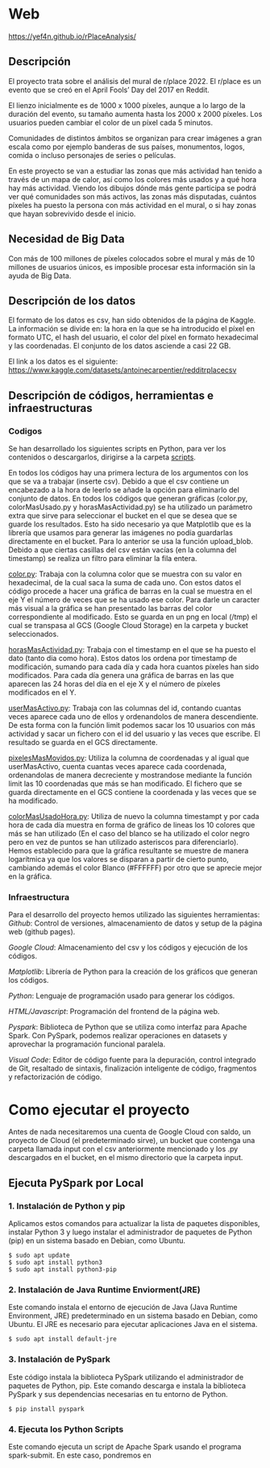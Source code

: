 
# Web
https://yef4n.github.io/rPlaceAnalysis/

## Descripción
El proyecto trata sobre el análisis del mural de r/place 2022. El r/place es un evento que se creó en el April Fools’ Day del 2017 en Reddit.

El lienzo inicialmente es de 1000 x 1000 píxeles, aunque a lo largo de la duración del evento, su tamaño aumenta hasta los 2000 x 2000 píxeles. Los usuarios pueden cambiar el color de un píxel cada 5 minutos.

Comunidades de distintos ámbitos se organizan para crear imágenes a gran escala como por ejemplo banderas de sus países, monumentos, logos, comida o incluso personajes de series o películas.

En este proyecto se van a estudiar las zonas que más actividad han tenido a través de un mapa de calor, así como los colores más usados y a qué hora hay más actividad. Viendo los dibujos dónde más gente participa se podrá ver qué comunidades son más activos, las zonas más disputadas, cuántos píxeles ha puesto la persona con más actividad en el mural, o si hay zonas que hayan sobrevivido desde el inicio.

## Necesidad de Big Data
Con más de 100 millones de píxeles colocados sobre el mural y más de 10 millones de usuarios únicos, es imposible procesar esta información sin la ayuda de Big Data.

## Descripción de los datos
El formato de los datos es csv, han sido obtenidos de la página de Kaggle. La información se divide en: la hora en la que se ha introducido el píxel en formato UTC, el hash del usuario, el color del píxel en formato hexadecimal y las coordenadas. El conjunto de los datos asciende a casi 22 GB.

El link a los datos es el siguiente: https://www.kaggle.com/datasets/antoinecarpentier/redditrplacecsv

## Descripción de códigos, herramientas e infraestructuras

### Codigos
Se han desarrollado los siguientes scripts en Python, para ver los contenidos o descargarlos, dirigirse a la carpeta [scripts](/scripts).

En todos los códigos hay una primera lectura de los argumentos con los que se va a trabajar (inserte csv). Debido a que el csv contiene un encabezado a la hora de leerlo se añade la opción para eliminarlo del conjunto de datos.
En todos los códigos que generan gráficas (color.py, colorMasUsado.py y  horasMasActividad.py) se ha utilizado un parámetro extra que sirve para seleccionar el bucket en el que se desea que se guarde los resultados. Esto ha sido necesario ya que Matplotlib que es la librería que usamos para generar las imágenes no podía guardarlas directamente en el bucket. Para lo anterior se usa la función upload_blob.
Debido a que ciertas casillas del csv están vacías (en la columna del timestamp) se realiza un filtro para eliminar la fila entera.

[color.py](/scripts/color.py): Trabaja con la columna color que se muestra con su valor en hexadecimal, de la cual saca la suma de cada uno. Con estos datos el código procede a hacer una gráfica de barras en la cual se muestra en el eje Y el número de veces que se ha usado ese color. Para darle un caracter más visual a la gráfica se han presentado las barras del color correspondiente al modificado. Esto se guarda en un png en local (/tmp) el cual se transpasa al GCS (Google Cloud Storage) en la carpeta y bucket seleccionados.

[horasMasActividad.py](scripts/horasMasActividad.py): Trabaja con el timestamp en el que se ha puesto el dato (tanto dia como hora). Estos datos los ordena por timestamp de modificación, sumando para cada día y cada hora cuantos píxeles han sido modificados. Para cada día genera una gráfica de barras en las que aparecen las 24 horas del día en el eje X y el número de píxeles modificados en el Y.

[userMasActivo.py](scripts/userMasActivo.py): Trabaja con las columnas del id, contando cuantas veces aparece cada uno de ellos y ordenandolos de manera descendiente. De esta forma con la función limit podemos sacar los 10 usuarios con más actividad y sacar un fichero con el id del usuario y las veces que escribe. El resultado se guarda en el GCS directamente.

[pixelesMasMovidos.py](scripts/pixelesMasMovidos.py): Utiliza la columna de coordenadas y al igual que userMasActivo, cuenta cuantas veces aparece cada coordenada, ordenandolas de manera decreciente y mostrandose mediante la función limit las 10 coordenadas que más se han modificado. El fichero que se guarda directamente en el GCS contiene la coordenada y las veces que se ha modificado.

[colorMasUsadoHora.py](scripts/colorMasUsadoHora.py): Utiliza de nuevo la columna timestampt y por cada hora de cada día muestra en forma de gráfico de lineas los 10 colores que más se han utilizado (En el caso del blanco se ha utilizado el color negro pero en vez de puntos se han utilizado asteriscos para diferenciarlo). Hemos establecido para que la gráfica resultante se muestre de manera logarítmica ya que los valores se disparan a partir de cierto punto, cambiando además el color Blanco (#FFFFFF) por otro que se aprecie mejor en la gráfica.

### Infraestructura
Para el desarrollo del proyecto hemos utilizado las siguientes herramientas:
_Github_: Control de versiones, almacenamiento de datos y setup de la página web (github pages).

_Google Cloud_: Almacenamiento del csv y los códigos y ejecución de los códigos.

_Matplotlib_: Librería de Python para la creación de los gráficos que generan los códigos.

_Python_: Lenguaje de programación usado para generar los códigos.

_HTML/Javascript_: Programación del frontend de la página web.

_Pyspark_: Biblioteca de Python que se utiliza como interfaz para Apache Spark. Con PySpark, podemos realizar operaciones en datasets y aprovechar la programación funcional paralela.

_Visual Code_: Editor de código fuente para la depuración, control integrado de Git, resaltado de sintaxis, finalización inteligente de código, fragmentos y refactorización de código.

# Como ejecutar el proyecto
Antes de nada necesitaremos una cuenta de Google Cloud con saldo, un proyecto de Cloud (el predeterminado sirve), un bucket que contenga una carpeta llamada input con el csv anteriormente mencionado y los .py descargados en el bucket, en el mismo directorio que la carpeta input.

## Ejecuta PySpark por  Local
### 1. Instalación de Python y pip
Aplicamos estos comandos para actualizar la lista de paquetes disponibles, instalar Python 3 y luego instalar el administrador de paquetes de Python (pip) en un sistema basado en Debian, como Ubuntu.


```
$ sudo apt update
$ sudo apt install python3
$ sudo apt install python3-pip
```
### 2. Instalación de Java Runtime Enviorment(JRE)
Este comando instala el entorno de ejecución de Java (Java Runtime Environment, JRE) predeterminado en un sistema basado en Debian, como Ubuntu. El JRE es necesario para ejecutar aplicaciones Java en el sistema.

```$ sudo apt install default-jre```
### 3. Instalación de PySpark
Este código instala la biblioteca PySpark utilizando el administrador de paquetes de Python, pip. Este comando descarga e instala la biblioteca PySpark y sus dependencias necesarias en tu entorno de Python.

```$ pip install pyspark```
### 4. Ejecuta los Python Scripts
Este comando ejecuta un script de Apache Spark usando el programa spark-submit. En este caso, pondremos en <script>  el nombre del script de Spark que deseas ejecutar.

```$ spark-submit <script>```
## Ejecuta PySpark por Cloud
Este comando crea un clúster de Google Cloud Dataproc en la región "europe-west6" con un nodo maestro y nodos de trabajo, y establece el tamaño de los discos de arranque tanto para el nodo maestro como para los nodos de trabajo en 50 GB.

```
$ gcloud dataproc clusters create example-cluster --region europe-west6 --enable-component-gateway --master-boot-disk-size 50GB --worker-boot-disk-size 50GB
```
A continuación, ejecutamos el siguiente comando para establecer BUCKET como el bucket que creamos con anterioridad,

```$ BUCKET=gs://<your bucket name> ```

Y ahora, para ejecutar cada uno de los códigos tendríamos que realizar lo siguiente (Nos liamos un poco con los códigos debido a que _Matplotlib_ no podía guardar directamente las gráficas en el bucket):
Los tres primeros al generar gráficas con _Matplotlib_ necesitamos pasarle como parámetro el ID del bucket donde queremos que lo guarde.

Ejecutar color.py:  ```spark-submit <numero workers> <numero ejecutores> $BUCKET/color.py $BUCKET/input <nombre archivo salida> <ID bucket>```

Ejecutar colorMasUsadoHora.py: ```spark-submit <numero workers> <numero ejecutores> $BUCKET/colorMasUsadoHora.py $BUCKET/input $BUCKET/<nombre archivo salida> <ID bucket>```

Ejecutar horasMasActividad.py: ```spark-submit <numero workers> <numero ejecutores> $BUCKET/horasMasActividad.py $BUCKET/input $BUCKET/<nombre archivo salida> <ID bucket>```

Los últimos dos códigos generan un txt que será procesado para mostrar una tabla con los valores.

Ejecutar pixelesMasMovidos.py: ```spark-submit <numero workers> <numero ejecutores> $BUCKET/pixelesMasMovidos.py $BUCKET/input $BUCKET/<nombre archivo salida>```

Ejecutar userMasActivo.py: ```spark-submit  <numero workers> <numero ejecutores> $BUCKET/userMasActivo.py $BUCKET/input $BUCKET/<nombre archivo salida>```

# Comparaciones de tiempos

![Gráficas_tiempos](https://github.com/YeF4n/rPlaceAnalysis/assets/100349938/43e63a15-7eb1-41d5-beab-85e8d4aee1ed)

Los tiempos y speed-ups han sido los siguientes:

[color.py](/scripts/color.py): 

          -Master: 264
  
          -2 W 2 C: 96   -Speedup = 264/96 = 2,75
  
          -2 W 4 C: 96   -Speedup = 264/96 = 2,75
  
          -2 W 8 C: 59   -Speedup = 264/59 = 4,47
  
          -4 W 2 C: 66   -Speedup = 264/66 = 4
  
          -4 W 3 C: 60   -Speedup = 264/60 = 4,4
  
          -4 W 4 C: 60   -Speedup = 264/60 = 4,4

[horasMasActividad.py](scripts/horasMasActividad.py): 

          -Master: 462   
  
          -2 W 2 C: 150   -Speedup = 462/150 = 3,08
  
          -2 W 4 C: 156   -Speedup = 462/156 = 2,96
  
          -2 W 8 C: 84   -Speedup = 462/84 = 5,5
          
          -4 W 2 C: 90   -Speedup = 462/90 = 5,133
          
          -4 W 3 C: 96   -Speedup = 462/96 = 4,81
          
          -4 W 4 C: 96   -Speedup = 462/96 = 4,81
  
[pixelesMasMovidos.py](scripts/pixelesMasMovidos.py): 

          -Master: 342   
          
          -2 W 2 C: 114   -Speedup = 342/114 = 3
          
          -2 W 4 C: 120   -Speedup = 342/120 = 2,85
          
          -2 W 8 C: 66   -Speedup = 342/66 = 5,18
          
          -4 W 2 C: 72   -Speedup = 342/72 = 4,75
          
          -4 W 3 C: 78   -Speedup = 342/78 = 4,38
          
          -4 W 4 C: 78   -Speedup = 342/78 = 4,38

[userMasActivo.py](scripts/userMasActivo.py): 

          -Master: 600 
          
          -2 W 2 C: 144   -Speedup = 600/144 = 4,16
          
          -2 W 4 C: 150   -Speedup = 600/150 = 4
          
          -2 W 8 C: 84   -Speedup = 600/84 = 7,14
          
          -4 W 2 C: 90   -Speedup = 600/90 = 6,67
          
          -4 W 3 C: 90   -Speedup = 600/90 = 6,67
          
          -4 W 4 C: 90   -Speedup = 600/90 = 6,67
          
[colorMasUsadoHora.py](scripts/colorMasUsadoHora.py): 

          -Master: 900  
          
          -2 W 2 C: 252   -Speedup = 900/252 = 3,571
          
          -2 W 4 C: 252   -Speedup = 900/252 = 3,571
          
          -2 W 8 C: 132   -Speedup = 900/132 = 6,82
          
          -4 W 2 C: 144   -Speedup = 900/144 = 6,25
          
          -4 W 3 C: 144   -Speedup = 900/144 = 6,25
          
          -4 W 4 C: 150   -Speedup = 900/150 = 6
